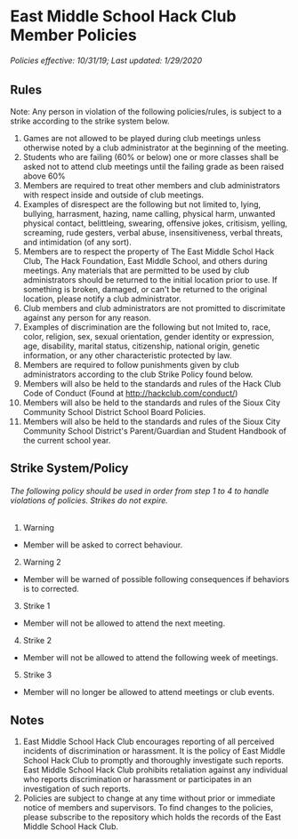 # East Middle School Hack Club Member Policies
###### Policies effective: 10/31/19; Last updated: 1/29/2020
## Rules
Note: Any person in violation of the following policies/rules, is subject to a strike according to the strike system below.
1. Games are not allowed to be played during club meetings unless otherwise noted by a club administrator at the beginning of the meeting.
2. Students who are failing (60% or below) one or more classes shall be asked not to attend club meetings until the failing grade as been raised above 60%
3. Members are required to treat other members and club administrators with respect inside and outside of club meetings. 
  1. Examples of disrespect are the following but not limited to, lying, bullying, harrasment, hazing, name calling, physical harm, unwanted physical contact, belittleing, swearing, offensive jokes, critisism, yelling, screaming, rude gesters, verbal abuse, insensitiveness, verbal threats, and intimidation (of any sort). 
4. Members are to respect the property of The East Middle Schol Hack Club, The Hack Foundation, East Middle School, and others during meetings. Any materials that are permitted to be used by club administrators should be returned to the initial location prior to use. If something is broken, damaged, or can't be returned to the original location, please notify a club administrator.
5. Club members and club administrators are not promitted to discrimitate against any person for any reason.
  1. Examples of discrimination are the following but not lmited to, race, color, religion, sex, sexual orientation, gender identity or expression, age, disability, marital status, citizenship, national origin, genetic information, or any other characteristic protected by law.
6. Members are required to follow punishments given by club administrators according to the club Strike Policy found below.
7. Members will also be held to the standards and rules of the Hack Club Code of Conduct (Found at http://hackclub.com/conduct/)  
8. Members will also be held to the standards and rules of the Sioux City Community School District School Board Policies.
9. Members will also be held to the standards and rules of the Sioux City Community School District's Parent/Guardian and Student Handbook of the current school year.
## Strike System/Policy
###### The following policy should be used in order from step 1 to 4 to handle violations of policies. Strikes do not expire.
1. Warning
  * Member will be asked to correct behaviour.
2. Warning 2
  * Member will be warned of possible following consequences if behaviors is to corrected.
3. Strike 1
  * Member will not be allowed to attend the next meeting.
4. Strike 2
  * Member will not be allowed to attend the following week of meetings.
5. Strike 3
  * Member will no longer be allowed to attend meetings or club events.
## Notes
1. East Middle School Hack Club encourages reporting of all perceived incidents of discrimination or harassment. It is the policy of East Middle School Hack Club to promptly and thoroughly investigate such reports. East Middle School Hack Club prohibits retaliation against any individual who reports discrimination or harassment or participates in an investigation of such reports.
2. Policies are subject to change at any time without prior or immediate notice of members and supervisors. To find changes to the policies, please subscribe to the repository which holds the records of the East Middle School Hack Club.

